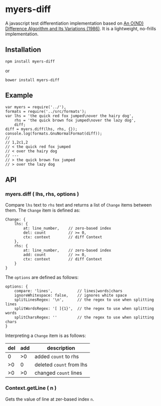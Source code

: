 # myers-diff

A javascript test differentiation implementation based on [An O(ND) Difference Algorithm and Its Variations (1986)](www.xmailserver.org/diff2.pdf).  It is a lightweight, no-frills implementation.

## Installation
    npm install myers-diff
or

    bower install myers-diff

## Example

    var myers = require('../'),
    formats = require('../src/formats');
    var lhs = 'the quick red fox jumped\nover the hairy dog',
        rhs = 'the quick brown fox jumped\nover the lazy dog',
        diff;
    diff = myers.diff(lhs, rhs, {});
    console.log(formats.GnuNormalFormat(diff));
    //
    // 1,2c1,2
    // < the quick red fox jumped
    // < over the hairy dog
    // ---
    // > the quick brown fox jumped
    // > over the lazy dog

## API

### myers.diff ( lhs, rhs, options )

Compare `lhs` text to `rhs` text and returns a list of `Change` items between them.  The `Change` item is defined as:

    Change: {
        lhs: {
            at: line_number,    // zero-based index
            del: count          // >= 0,
            ctx: context        // diff Context
        },
        rhs: {
            at: line_number,    // zero-based index
            add: count          // >= 0,
            ctx: context        // diff Context
        }
    }

The `options` are defined as follows:

    options: {
        compare: 'lines',           // lines|words|chars
        ignoreWhitespace: false,    // ignores white space
        splitLinesRegex: '\n',      // the regex to use when splitting lines
        splitWordsRegex: '[ ]{1}',  // the regex to use when splitting words
        splitCharsRegex: ''         // the regex to use when splitting chars
    }

Interpreting a `Change` item is as follows:

|del|add|description|
|-----|-----|----|
|0|>0|added `count` to rhs|
|>0|0|deleted `count` from lhs|
|>0|>0|changed `count` lines|

### Context.getLine ( n )

Gets the value of line at zer-based index `n`.
